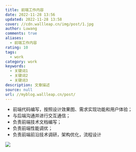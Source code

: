 ```yaml
---
title: 前端工作内容
date: 2022-11-28 13:56
updated: 2022-11-28 13:58
cover: //cdn.wallleap.cn/img/post/1.jpg
author: Luwang
comments: true
aliases:
  - 前端工作内容
rating: 10
tags:
  - work
category: work
keywords:
  - 关键词1
  - 关键词2
  - 关键词3
description: 文章描述
source: null
url: //myblog.wallleap.cn/post/
---
```


- 前端代码编写，按照设计效果图、需求实现功能和用户体验；
- 与后端沟通并进行交互通信；
- 负责前端技术文档编写；
- 负责前端性能调优；
- 负责前端前沿技术调研，架构优化，流程设计

![](https://cdn.wallleap.cn/img/pic/illustrtion/202211281358277.png)
